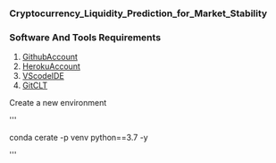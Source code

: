 ### Cryptocurrency_Liquidity_Prediction_for_Market_Stability

### Software And Tools Requirements

1. [GithubAccount](https://github.com)
2. [HerokuAccount](https://heroku.com)
3. [VScodeIDE](https://code.visualstudio.com/)
4. [GitCLT](https://git-scm.com/book/en/v2/Getting-Started-The-Command-Line)



Create a new environment


'''

conda cerate -p venv python==3.7 -y

'''
